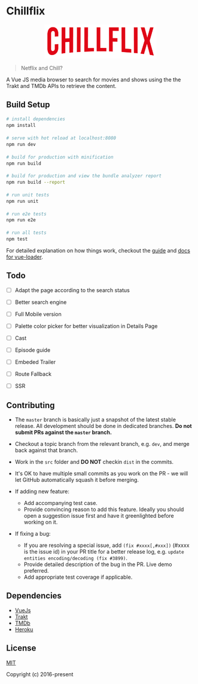 # Chillflix

<p align="center"><img width="300"src="/src/assets/logo.png?raw=true"></p>

> Netflix and Chill?

A Vue JS media browser to search for movies and shows using the the Trakt and TMDb APIs to retrieve the content.

## Build Setup

``` bash
# install dependencies
npm install

# serve with hot reload at localhost:8080
npm run dev

# build for production with minification
npm run build

# build for production and view the bundle analyzer report
npm run build --report

# run unit tests
npm run unit

# run e2e tests
npm run e2e

# run all tests
npm test
```

For detailed explanation on how things work, checkout the [guide](http://vuejs-templates.github.io/webpack/) and [docs for vue-loader](http://vuejs.github.io/vue-loader).

## Todo

- [ ] Adapt the page according to the search status
- [ ] Better search engine
- [ ] Full Mobile version
- [ ] Palette color picker for better visualization in Details Page
- [ ] Cast
- [ ] Episode guide
- [ ] Embeded Trailer
- [ ] Route Fallback
- [ ] SSR


## Contributing

- The `master` branch is basically just a snapshot of the latest stable release. All development should be done in dedicated branches. **Do not submit PRs against the `master` branch.**

- Checkout a topic branch from the relevant branch, e.g. `dev`, and merge back against that branch.

- Work in the `src` folder and **DO NOT** checkin `dist` in the commits.

- It's OK to have multiple small commits as you work on the PR - we will let GitHub automatically squash it before merging.


- If adding new feature:
  - Add accompanying test case.
  - Provide convincing reason to add this feature. Ideally you should open a suggestion issue first and have it greenlighted before working on it.

- If fixing a bug:
  - If you are resolving a special issue, add `(fix #xxxx[,#xxx])` (#xxxx is the issue id) in your PR title for a better release log, e.g. `update entities encoding/decoding (fix #3899)`.
  - Provide detailed description of the bug in the PR. Live demo preferred.
  - Add appropriate test coverage if applicable.

## Dependencies

- [VueJs](https://vuejs.org/)
- [Trakt](https://trakt.tv/)
- [TMDb](https://www.themoviedb.org/)
- [Heroku](https://www.heroku.com/)




## License

[MIT](http://opensource.org/licenses/MIT)

Copyright (c) 2016-present
